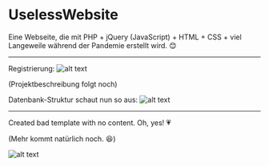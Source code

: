 # UselessWebsite

Eine Webseite, die mit PHP + jQuery (JavaScript) + HTML + CSS + viel Langeweile während der Pandemie erstellt wird. :blush:

-------------------------------------------------------------------------------------------------------------------

Registrierung:
![alt text](https://s8.directupload.net/images/210329/e6diasnc.jpg) 

(Projektbeschreibung folgt noch)

Datenbank-Struktur schaut nun so aus:
![alt text](https://s18.directupload.net/images/210327/484nuas8.jpg) 

-------------------------------------------------------------------------------------------------------------------

Created bad template with no content. Oh, yes! :heartpulse:

(Mehr kommt natürlich noch. :laughing:)

![alt text](https://s12.directupload.net/images/210323/royb7hrg.jpg) 
